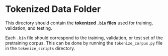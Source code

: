 # Tokenized Data Folder

This directory should contain the **tokenized `.bin` files** used for training, validation, and testing.

Each `.bin` file should correspond to the training, validation, or test set of the pretraining corpus. This can be done by running the `tokenize_corpus.py` file in the `tokenize_scripts` directory.
